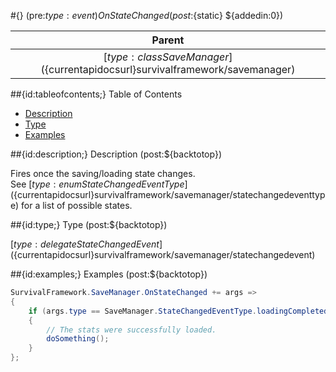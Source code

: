 #{} (pre:${type:event}) OnStateChanged (post:${static} ${addedin:0})

| Parent |
| :---: |
| [${type:class} SaveManager](${currentapidocsurl}survivalframework/savemanager) |

##{id:tableofcontents;} Table of Contents

- [Description](#description)
- [Type](#type)
- [Examples](#examples)

##{id:description;} Description (post:${backtotop})

Fires once the saving/loading state changes.<br>
See [${type:enum} StateChangedEventType](${currentapidocsurl}survivalframework/savemanager/statechangedeventtype) for a list of possible states.

##{id:type;} Type (post:${backtotop})

[${type:delegate} StateChangedEvent](${currentapidocsurl}survivalframework/savemanager/statechangedevent)

##{id:examples;} Examples (post:${backtotop})

```C#
SurvivalFramework.SaveManager.OnStateChanged += args =>
{
    if (args.type == SaveManager.StateChangedEventType.loadingCompleted)
    {
        // The stats were successfully loaded.
        doSomething();
    }
};
```